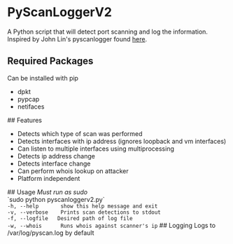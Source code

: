 # PyScanLoggerV2
A Python script that will detect port scanning and log the information. 
Inspired by John Lin's pyscanlogger found <a href="https://github.com/John-Lin/pyscanlogger">here</a>.
## Required Packages
Can be installed with pip
<br>
<ul>
	<li>dpkt</li>
	<li>pypcap</li>
	<li>netifaces</li>
</ul>
## Features
<ul>
	<li>Detects which type of scan was performed</li>
	<li>Detects interfaces with ip address (ignores loopback and vm interfaces)</li>
	<li>Can listen to multiple interfaces using multiprocessing</li>
	<li>Detects ip address change</li>
	<li>Detects interface change</li>	
	<li>Can perform whois lookup on attacker</li>
	<li>Platform independent</li>
</ul>
## Usage
<i>Must run as sudo</i><br> 
`sudo python pyscanloggerv2.py`<br>
<code>-h, --help       show this help message and exit</code><br>
<code>-v, --verbose    Prints scan detections to stdout</code><br>
<code>-f, --logfile   Desired path of log file</code></br>
<code>-w, --whois      Runs whois against scanner's ip</code>
## Logging
Logs to /var/log/pyscan.log by default